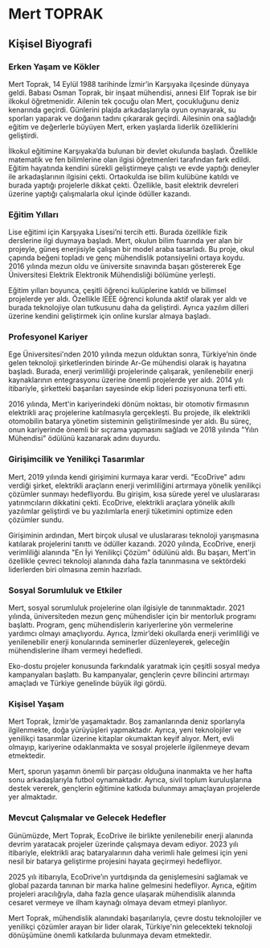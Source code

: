 # Mert TOPRAK

## Kişisel Biyografi

### Erken Yaşam ve Kökler

Mert Toprak, 14 Eylül 1988 tarihinde İzmir’in Karşıyaka ilçesinde dünyaya geldi. Babası Osman Toprak, bir inşaat mühendisi, annesi Elif Toprak ise bir ilkokul öğretmenidir. Ailenin tek çocuğu olan Mert, çocukluğunu deniz kenarında geçirdi. Günlerini plajda arkadaşlarıyla oyun oynayarak, su sporları yaparak ve doğanın tadını çıkararak geçirdi. Ailesinin ona sağladığı eğitim ve değerlerle büyüyen Mert, erken yaşlarda liderlik özelliklerini geliştirdi.

İlkokul eğitimine Karşıyaka’da bulunan bir devlet okulunda başladı. Özellikle matematik ve fen bilimlerine olan ilgisi öğretmenleri tarafından fark edildi. Eğitim hayatında kendini sürekli geliştirmeye çalıştı ve evde yaptığı deneyler ile arkadaşlarının ilgisini çekti. Ortaokulda ise bilim kulübüne katıldı ve burada yaptığı projelerle dikkat çekti. Özellikle, basit elektrik devreleri üzerine yaptığı çalışmalarla okul içinde ödüller kazandı.

### Eğitim Yılları

Lise eğitimi için Karşıyaka Lisesi’ni tercih etti. Burada özellikle fizik derslerine ilgi duymaya başladı. Mert, okulun bilim fuarında yer alan bir projeyle, güneş enerjisiyle çalışan bir model araba tasarladı. Bu proje, okul çapında beğeni topladı ve genç mühendislik potansiyelini ortaya koydu. 2016 yılında mezun oldu ve üniversite sınavında başarı göstererek Ege Üniversitesi Elektrik Elektronik Mühendisliği bölümüne yerleşti.

Eğitim yılları boyunca, çeşitli öğrenci kulüplerine katıldı ve bilimsel projelerde yer aldı. Özellikle IEEE öğrenci kolunda aktif olarak yer aldı ve burada teknolojiye olan tutkusunu daha da geliştirdi. Ayrıca yazılım dilleri üzerine kendini geliştirmek için online kurslar almaya başladı.

### Profesyonel Kariyer

Ege Üniversitesi'nden 2010 yılında mezun olduktan sonra, Türkiye’nin önde gelen teknoloji şirketlerinden birinde Ar-Ge mühendisi olarak iş hayatına başladı. Burada, enerji verimliliği projelerinde çalışarak, yenilenebilir enerji kaynaklarının entegrasyonu üzerine önemli projelerde yer aldı. 2014 yılı itibariyle, şirketteki başarıları sayesinde ekip lideri pozisyonuna terfi etti.

2016 yılında, Mert'in kariyerindeki dönüm noktası, bir otomotiv firmasının elektrikli araç projelerine katılmasıyla gerçekleşti. Bu projede, ilk elektrikli otomobilin batarya yönetim sisteminin geliştirilmesinde yer aldı. Bu süreç, onun kariyerinde önemli bir sıçrama yapmasını sağladı ve 2018 yılında "Yılın Mühendisi" ödülünü kazanarak adını duyurdu.

### Girişimcilik ve Yenilikçi Tasarımlar

Mert, 2019 yılında kendi girişimini kurmaya karar verdi. "EcoDrive" adını verdiği şirket, elektrikli araçların enerji verimliliğini artırmaya yönelik yenilikçi çözümler sunmayı hedefliyordu. Bu girişim, kısa sürede yerel ve uluslararası yatırımcıların dikkatini çekti. EcoDrive, elektrikli araçlara yönelik akıllı yazılımlar geliştirdi ve bu yazılımlarla enerji tüketimini optimize eden çözümler sundu.

Girişiminin ardından, Mert birçok ulusal ve uluslararası teknoloji yarışmasına katılarak projelerini tanıttı ve ödüller kazandı. 2020 yılında, EcoDrive, enerji verimliliği alanında "En İyi Yenilikçi Çözüm" ödülünü aldı. Bu başarı, Mert'in özellikle çevreci teknoloji alanında daha fazla tanınmasına ve sektördeki liderlerden biri olmasına zemin hazırladı.

### Sosyal Sorumluluk ve Etkiler

Mert, sosyal sorumluluk projelerine olan ilgisiyle de tanınmaktadır. 2021 yılında, üniversiteden mezun genç mühendisler için bir mentorluk programı başlattı. Program, genç mühendislerin kariyerlerine yön vermelerine yardımcı olmayı amaçlıyordu. Ayrıca, İzmir’deki okullarda enerji verimliliği ve yenilenebilir enerji konularında seminerler düzenleyerek, geleceğin mühendislerine ilham vermeyi hedefledi.

Eko-dostu projeler konusunda farkındalık yaratmak için çeşitli sosyal medya kampanyaları başlattı. Bu kampanyalar, gençlerin çevre bilincini artırmayı amaçladı ve Türkiye genelinde büyük ilgi gördü.

### Kişisel Yaşam

Mert Toprak, İzmir’de yaşamaktadır. Boş zamanlarında deniz sporlarıyla ilgilenmekte, doğa yürüyüşleri yapmaktadır. Ayrıca, yeni teknolojiler ve yenilikçi tasarımlar üzerine kitaplar okumaktan keyif alıyor. Mert, evli olmayıp, kariyerine odaklanmakta ve sosyal projelerle ilgilenmeye devam etmektedir.

Mert, sporun yaşamın önemli bir parçası olduğuna inanmakta ve her hafta sonu arkadaşlarıyla futbol oynamaktadır. Ayrıca, sivil toplum kuruluşlarına destek vererek, gençlerin eğitimine katkıda bulunmayı amaçlayan projelerde yer almaktadır.

### Mevcut Çalışmalar ve Gelecek Hedefler

Günümüzde, Mert Toprak, EcoDrive ile birlikte yenilenebilir enerji alanında devrim yaratacak projeler üzerinde çalışmaya devam ediyor. 2023 yılı itibariyle, elektrikli araç bataryalarının daha verimli hale gelmesi için yeni nesil bir batarya geliştirme projesini hayata geçirmeyi hedefliyor.

2025 yılı itibarıyla, EcoDrive’ın yurtdışında da genişlemesini sağlamak ve global pazarda tanınan bir marka haline gelmesini hedefliyor. Ayrıca, eğitim projeleri aracılığıyla, daha fazla gence ulaşarak mühendislik alanında cesaret vermeye ve ilham kaynağı olmaya devam etmeyi planlıyor.

Mert Toprak, mühendislik alanındaki başarılarıyla, çevre dostu teknolojiler ve yenilikçi çözümler arayan bir lider olarak, Türkiye'nin gelecekteki teknoloji dönüşümüne önemli katkılarda bulunmaya devam etmektedir.